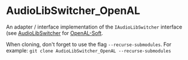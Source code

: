 # AudioLibSwitcher_OpenAL

An adapter / interface implementation of the `IAudioLibSwitcher` interface (see [AudioLibSwitcher](https://github.com/razterizer/AudioLibSwitcher) for [OpenAL-Soft](https://github.com/kcat/openal-soft).

When cloning, don't forget to use the flag `--recurse-submodules`. For example: `git clone AudioLibSwitcher_OpenAL --recurse-submodules`